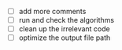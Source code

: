 -[ ] add more comments 
-[ ] run and check the algorithms 
-[ ] clean up the irrelevant code
-[ ] optimize the output file path
